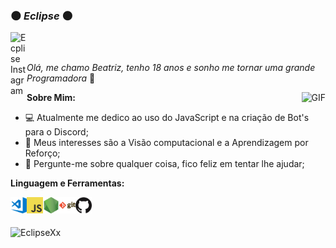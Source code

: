 ### 🌑 *Eclipse* 🌑

<a href="https://www.instagram.com//">
  <img align="left" alt="Ecplise Instagram" width="26px" src="https://cdn.jsdelivr.net/npm/simple-icons@v3/icons/instagram.svg" />
</a>

<br />
<br />

*Olá, me chamo Beatriz, tenho 18 anos e sonho me tornar uma grande Programadora* :rocket: 

  <img align="right" alt="GIF" src="https://media4.giphy.com/media/kZqbBT64ECtjy/giphy.gif" />

**Sobre Mim:**

- 💻 Atualmente me dedico ao uso do JavaScript e na criação de Bot's para o Discord;
- 🤔 Meus interesses são a Visão computacional e a Aprendizagem por Reforço;
- 💬 Pergunte-me sobre qualquer coisa, fico feliz em tentar lhe ajudar;




**Linguagem e Ferramentas:**  


<img align="left" alt="Visual Studio Code" width="26px" src="https://raw.githubusercontent.com/github/explore/80688e429a7d4ef2fca1e82350fe8e3517d3494d/topics/visual-studio-code/visual-studio-code.png" />
<img align="left" alt="JavaScript" width="26px" src="https://raw.githubusercontent.com/github/explore/80688e429a7d4ef2fca1e82350fe8e3517d3494d/topics/javascript/javascript.png" />
<img align="left" alt="HTML5" width="26px" " src="https://raw.githubusercontent.com/github/explore/80688e429a7d4ef2fca1e82350fe8e3517d3494d/topics/nodejs/nodejs.png" />
<img align="left" alt="MongoDB" width="26px" src="https://raw.githubusercontent.com/github/explore/80688e429a7d4ef2fca1e82350fe8e3517d3494d/topics/git/git.png" />
<img align="left" alt="GitHub" width="26px" src="https://raw.githubusercontent.com/github/explore/78df643247d429f6cc873026c0622819ad797942/topics/github/github.png" />
<br />
<br />


![EclipseXx](https://github-readme-stats.vercel.app/api?username=EclipseXx&theme=dark&show_icons=true)

